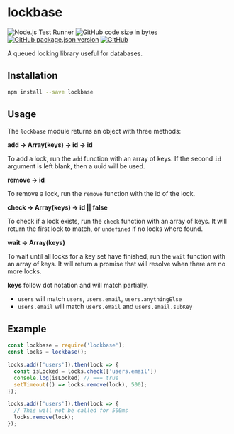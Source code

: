 # lockbase
![Node.js Test Runner](https://github.com/markwylde/lockbase/workflows/Node.js%20Test%20Runner/badge.svg)
![GitHub code size in bytes](https://img.shields.io/github/languages/code-size/markwylde/lockbase)
[![GitHub package.json version](https://img.shields.io/github/package-json/v/markwylde/lockbase)](https://github.com/markwylde/lockbase/releases)
[![GitHub](https://img.shields.io/github/license/markwylde/lockbase)](https://github.com/markwylde/lockbase/blob/master/LICENSE)

A queued locking library useful for databases.

## Installation
```bash
npm install --save lockbase
```

## Usage
The `lockbase` module returns an object with three methods:

**add -> Array(keys) -> id -> id**

To add a lock, run the `add` function with an array of keys. If the second `id` argument
is left blank, then a uuid will be used.

**remove -> id**

To remove a lock, run the `remove` function with the id of the lock.

**check -> Array(keys) -> id || false**

To check if a lock exists, run the `check` function with an array of keys. It will return
the first lock to match, or `undefined` if no locks where found.

**wait -> Array(keys)**

To wait until all locks for a key set have finished, run the `wait` function with an array of
keys. It will return a promise that will resolve when there are no more locks.

**keys** follow dot notation and will match partially.

- `users` will match `users`, `users.email`, `users.anythingElse`
- `users.email` will match `users.email` and `users.email.subKey`

## Example
```javascript
const lockbase = require('lockbase');
const locks = lockbase();

locks.add(['users']).then(lock => {
  const isLocked = locks.check(['users.email'])
  console.log(isLocked) // === true
  setTimeout(() => locks.remove(lock), 500);
});

locks.add(['users']).then(lock => {
  // This will not be called for 500ms
  locks.remove(lock);
});
```
